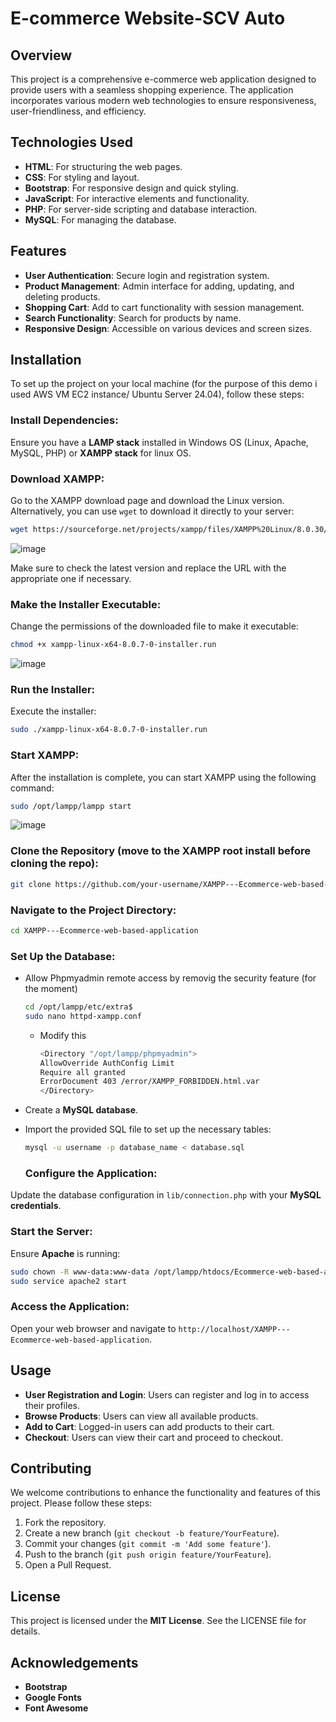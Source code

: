 # E-commerce Website-SCV Auto

## Overview
This project is a comprehensive e-commerce web application designed to provide users with a seamless shopping experience. The application incorporates various modern web technologies to ensure responsiveness, user-friendliness, and efficiency.

## Technologies Used
- **HTML**: For structuring the web pages.
- **CSS**: For styling and layout.
- **Bootstrap**: For responsive design and quick styling.
- **JavaScript**: For interactive elements and functionality.
- **PHP**: For server-side scripting and database interaction.
- **MySQL**: For managing the database.

## Features
- **User Authentication**: Secure login and registration system.
- **Product Management**: Admin interface for adding, updating, and deleting products.
- **Shopping Cart**: Add to cart functionality with session management.
- **Search Functionality**: Search for products by name.
- **Responsive Design**: Accessible on various devices and screen sizes.

## Installation
To set up the project on your local machine (for the purpose of this demo i used AWS VM EC2 instance/ Ubuntu Server 24.04), follow these steps:

### Install Dependencies:
Ensure you have a **LAMP stack** installed in Windows OS (Linux, Apache, MySQL, PHP) or **XAMPP stack** for linux OS.
### Download XAMPP:
Go to the XAMPP download page and download the Linux version. Alternatively, you can use `wget` to download it directly to your server:
```bash
wget https://sourceforge.net/projects/xampp/files/XAMPP%20Linux/8.0.30/xampp-linux-x64-8.0.30-0-installer.run
```
![image](https://github.com/sterevirgil29/XAMPP---Ecommerce-web-based-application/assets/151761670/b0cec4d0-7b53-4bc4-b1b4-0e733029fff2)

Make sure to check the latest version and replace the URL with the appropriate one if necessary.

### Make the Installer Executable:
Change the permissions of the downloaded file to make it executable:
```bash
chmod +x xampp-linux-x64-8.0.7-0-installer.run
```
![image](https://github.com/sterevirgil29/XAMPP---Ecommerce-web-based-application/assets/151761670/76cd9d1a-da0d-46f8-a6bc-054c3f45c078)

### Run the Installer:
Execute the installer:
```bash
sudo ./xampp-linux-x64-8.0.7-0-installer.run
```
### Start XAMPP:
After the installation is complete, you can start XAMPP using the following command:
```bash
sudo /opt/lampp/lampp start
```
![image](https://github.com/sterevirgil29/XAMPP---Ecommerce-web-based-application/assets/151761670/9a8c97ef-8f07-40d9-8fa5-d8ea2a1af493)

  ### Clone the Repository (move to the XAMPP root install before cloning the repo):
```bash
git clone https://github.com/your-username/XAMPP---Ecommerce-web-based-application.git
```
### Navigate to the Project Directory:
```bash
cd XAMPP---Ecommerce-web-based-application
```
### Set Up the Database:
- Allow Phpmyadmin remote access by removig the security feature (for the moment)
  ```bash
  cd /opt/lampp/etc/extra$
  sudo nano httpd-xampp.conf
  ```
  - Modify this
    ```bash
    <Directory "/opt/lampp/phpmyadmin">
    AllowOverride AuthConfig Limit
    Require all granted
    ErrorDocument 403 /error/XAMPP_FORBIDDEN.html.var
    </Directory>

- Create a **MySQL database**.
- Import the provided SQL file to set up the necessary tables:
  ```bash
  mysql -u username -p database_name < database.sql
  ```

  ### Configure the Application:
Update the database configuration in `lib/connection.php` with your **MySQL credentials**.

### Start the Server:
Ensure **Apache** is running:
```bash
sudo chown -R www-data:www-data /opt/lampp/htdocs/Ecommerce-web-based-application
sudo service apache2 start
```
### Access the Application:
Open your web browser and navigate to `http://localhost/XAMPP---Ecommerce-web-based-application`.

## Usage
- **User Registration and Login**: Users can register and log in to access their profiles.
- **Browse Products**: Users can view all available products.
- **Add to Cart**: Logged-in users can add products to their cart.
- **Checkout**: Users can view their cart and proceed to checkout.

## Contributing
We welcome contributions to enhance the functionality and features of this project. Please follow these steps:
1. Fork the repository.
2. Create a new branch (`git checkout -b feature/YourFeature`).
3. Commit your changes (`git commit -m 'Add some feature'`).
4. Push to the branch (`git push origin feature/YourFeature`).
5. Open a Pull Request.

## License
This project is licensed under the **MIT License**. See the LICENSE file for details.

## Acknowledgements
- **Bootstrap**
- **Google Fonts**
- **Font Awesome**
